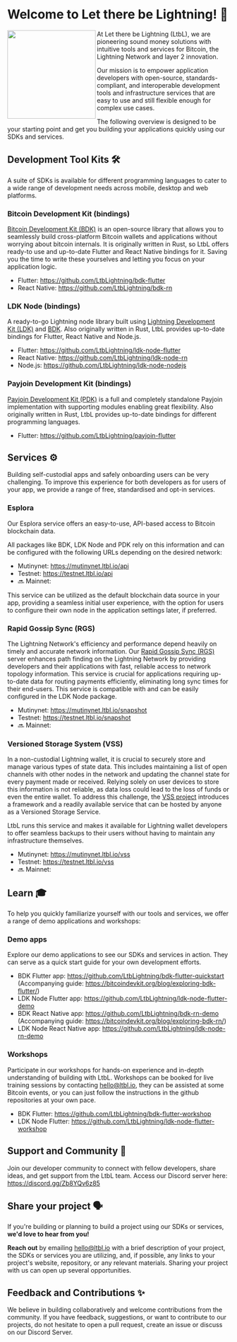 # Welcome to Let there be Lightning! 👋

<img align="left" width="200" height="200" src="https://www.ltbl.io/logo.png">

At Let there be Lightning (LtbL), we are pioneering sound money solutions with intuitive tools and services for Bitcoin, the Lightning Network and layer 2 innovation.

Our mission is to empower application developers with open-source, standards-compliant, and interoperable development tools and infrastructure services that are easy to use and still flexible enough for complex use cases.

The following overview is designed to be your starting point and get you building your applications quickly using our SDKs and services.

## Development Tool Kits 🛠️

A suite of SDKs is available for different programming languages to cater to a wide range of development needs across mobile, desktop and web platforms.

### Bitcoin Development Kit (bindings)

[Bitcoin Development Kit (BDK)](https://bitcoindevkit.org/) is an open-source library that allows you to seamlessly build cross-platform Bitcoin wallets and applications without worrying about bitcoin internals. It is originally written in Rust, so LtbL offers ready-to use and up-to-date Flutter and React Native bindings for it. Saving you the time to write these yourselves and letting you focus on your application logic.

- Flutter: https://github.com/LtbLightning/bdk-flutter
- React Native: https://github.com/LtbLightning/bdk-rn

### LDK Node (bindings)

A ready-to-go Lightning node library built using [Lightning Development Kit (LDK)](https://lightningdevkit.org/) and [BDK](https://bitcoindevkit.org/). Also originally written in Rust, LtbL provides up-to-date bindings for Flutter, React Native and Node.js.

- Flutter: https://github.com/LtbLightning/ldk-node-flutter
- React Native: https://github.com/LtbLightning/ldk-node-rn
- Node.js: https://github.com/LtbLightning/ldk-node-nodejs

### Payjoin Development Kit (bindings)

[Payjoin Development Kit (PDK)](https://payjoindevkit.org/) is a full and completely standalone Payjoin implementation with supporting modules enabling great flexibility. Also originally written in Rust, LtbL provides up-to-date bindings for different programming languages.

- Flutter: https://github.com/LtbLightning/payjoin-flutter

## Services ⚙️

Building self-custodial apps and safely onboarding users can be very challenging. To improve this experience for both developers as for users of your app, we provide a range of free, standardised and opt-in services.

### Esplora

Our Esplora service offers an easy-to-use, API-based access to Bitcoin blockchain data.

All packages like BDK, LDK Node and PDK rely on this information and can be configured with the following URLs depending on the desired network:

- Mutinynet: https://mutinynet.ltbl.io/api
- Testnet: https://testnet.ltbl.io/api
- 🔜 Mainnet:

This service can be utilized as the default blockchain data source in your app, providing a seamless initial user experience, with the option for users to configure their own node in the application settings later, if preferred.

### Rapid Gossip Sync (RGS)

The Lightning Network's efficiency and performance depend heavily on timely and accurate network information. Our [Rapid Gossip Sync (RGS)](https://github.com/lightningdevkit/rapid-gossip-sync-server) server enhances path finding on the Lightning Network by providing developers and their applications with fast, reliable access to network topology information. This service is crucial for applications requiring up-to-date data for routing payments efficiently, eliminating long sync times for their end-users. This service is compatible with and can be easily configured in the LDK Node package.

- Mutinynet: https://mutinynet.ltbl.io/snapshot
- Testnet: https://testnet.ltbl.io/snapshot
- 🔜 Mainnet:

### Versioned Storage System (VSS)

In a non-custodial Lightning wallet, it is crucial to securely store and manage various types of state data. This includes maintaining a list of open channels with other nodes in the network and updating the channel state for every payment made or received. Relying solely on user devices to store this information is not reliable, as data loss could lead to the loss of funds or even the entire wallet. To address this challenge, the [VSS project](https://github.com/lightningdevkit/vss-server) introduces a framework and a readily available service that can be hosted by anyone as a Versioned Storage Service.

LtbL runs this service and makes it available for Lightning wallet developers to offer seamless backups to their users without having to maintain any infrastructure themselves.

- Mutinynet: https://mutinynet.ltbl.io/vss
- Testnet: https://testnet.ltbl.io/vss
- 🔜 Mainnet:

## Learn 🎓

To help you quickly familiarize yourself with our tools and services, we offer a range of demo applications and workshops:

### Demo apps

Explore our demo applications to see our SDKs and services in action. They can serve as a quick start guide for your own development efforts.

- BDK Flutter app: https://github.com/LtbLightning/bdk-flutter-quickstart  
  (Accompanying guide: https://bitcoindevkit.org/blog/exploring-bdk-flutter/)
- LDK Node Flutter app: https://github.com/LtbLightning/ldk-node-flutter-demo
- BDK React Native app: https://github.com/LtbLightning/bdk-rn-demo  
  (Accompanying guide: https://bitcoindevkit.org/blog/exploring-bdk-rn/)
- LDK Node React Native app: https://github.com/LtbLightning/ldk-node-rn-demo

### Workshops

Participate in our workshops for hands-on experience and in-depth understanding of building with LtbL. Workshops can be booked for live training sessions by contacting [hello@ltbl.io](mailto:hello@ltbl.io), they can be assisted at some Bitcoin events, or you can just follow the instructions in the github repositories at your own pace.

- BDK Flutter: https://github.com/LtbLightning/bdk-flutter-workshop
- LDK Node Flutter: https://github.com/LtbLightning/ldk-node-flutter-workshop

## Support and Community 🤝

Join our developer community to connect with fellow developers, share ideas, and get support from the LtbL team. Access our Discord server here: https://discord.gg/Zb8YQv6z85

## Share your project 🗣️

If you're building or planning to build a project using our SDKs or services, **we'd love to hear from you!**

**Reach out** by emailing [hello@ltbl.io](mailto:hello@ltbl.io) with a brief description of your project, the SDKs or services you are utilizing, and, if possible, any links to your project's website, repository, or any relevant materials. Sharing your project with us can open up several opportunities.

## Feedback and Contributions ✨

We believe in building collaboratively and welcome contributions from the community. If you have feedback, suggestions, or want to contribute to our projects, do not hesitate to open a pull request, create an issue or discuss on our Discord Server.
